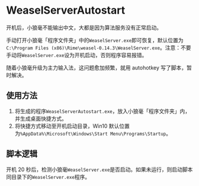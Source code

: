 # WeaselServerAutostart
开机后，小狼毫不能输出中文，大都是因为算法服务没有正常启动。

手动打开小狼毫「程序文件夹」中的`WeaselServer.exe`即可恢复，默认位置为`C:\Program Files (x86)\Rime\weasel-0.14.3\WeaselServer.exe`。注意：不要手动将`WeaselServer.exe`设为开机启动，否则程序容易报错。

随着小狼毫升级为主力输入法，这问题愈加频繁，就用 autohotkey 写了脚本，暂时解决。

## 使用方法
1. 将生成的程序`WeaselServerAutostart.exe`，放入小狼毫「程序文件夹」内，并生成桌面快捷方式。
2. 将快捷方式移动至开机启动目录，Win10 默认位置为`%AppData%\Microsoft\Windows\Start Menu\Programs\Startup`。

## 脚本逻辑
开机 20 秒后，检测小狼毫`WeaselServer.exe`是否启动。如果未运行，则启动脚本同目录下的`WeaselServer.exe`程序。
